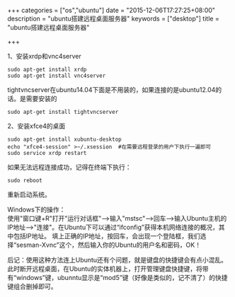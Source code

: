 +++
categories = ["os","ubuntu"]
date = "2015-12-06T17:27:25+08:00"
description = "ubuntu搭建远程桌面服务器"
keywords = ["desktop"]
title = "ubuntu搭建远程桌面服务器"

+++

1、安装xrdp和vnc4server  
```
sudo apt-get install xrdp
sudo apt-get install vnc4server
```
tightvncserver在ubuntu14.04下面是不用装的，如果连接的是ubuntu12.04的话。是需要安装的
```
sudo apt-get install tightvncserver
```
2、安装xfce4的桌面
```
sudo apt-get install xubuntu-desktop
echo "xfce4-session" >~/.xsession  #在需要远程登录的用户下执行一遍即可
sudo service xrdp restart
```
如果无法远程连接成功，记得在终端下执行：
```
sudo reboot
```
重新启动系统。  

Windows下的操作：  
使用"窗口键+R"打开"运行对话框"-->输入"mstsc"-->回车-->输入Ubuntu主机的IP地址-->"连接"。在Ubuntu下可以通过“ifconfig”获得本机网络连接的概况，其中包括IP地址。
填上正确的IP地址，按回车，会出现一个登陆框，我们选择“sesman-Xvnc”这个，然后输入你的Ubuntu的用户名和密码，OK！

后记：使用这种方法连上Ubuntu还有个问题，就是键盘的快捷键会有点小混乱。此时断开远程桌面，在Ubuntu的实体机器上，打开管理键盘快捷键，将带有“windows”键，ubunntu显示是“mod5”键（好像是类似的，记不清了）的快捷键组合删掉即可。